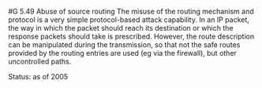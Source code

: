 #G 5.49 Abuse of source routing
The misuse of the routing mechanism and protocol is a very simple protocol-based attack capability. In an IP packet, the way in which the packet should reach its destination or which the response packets should take is prescribed. However, the route description can be manipulated during the transmission, so that not the safe routes provided by the routing entries are used (eg via the firewall), but other uncontrolled paths.

Status: as of 2005



